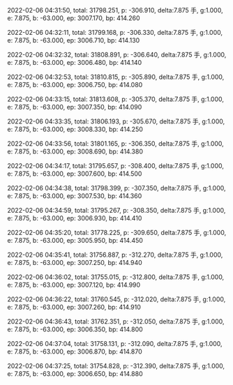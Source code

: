 2022-02-06 04:31:50, total: 31798.251, p: -306.910, delta:7.875 手, g:1.000, e: 7.875, b: -63.000, ep: 3007.170, bp: 414.260

2022-02-06 04:32:11, total: 31799.168, p: -306.330, delta:7.875 手, g:1.000, e: 7.875, b: -63.000, ep: 3006.710, bp: 414.130

2022-02-06 04:32:32, total: 31808.891, p: -306.640, delta:7.875 手, g:1.000, e: 7.875, b: -63.000, ep: 3006.480, bp: 414.140

2022-02-06 04:32:53, total: 31810.815, p: -305.890, delta:7.875 手, g:1.000, e: 7.875, b: -63.000, ep: 3006.750, bp: 414.080

2022-02-06 04:33:15, total: 31813.608, p: -305.370, delta:7.875 手, g:1.000, e: 7.875, b: -63.000, ep: 3007.350, bp: 414.090

2022-02-06 04:33:35, total: 31806.193, p: -305.670, delta:7.875 手, g:1.000, e: 7.875, b: -63.000, ep: 3008.330, bp: 414.250

2022-02-06 04:33:56, total: 31801.165, p: -306.350, delta:7.875 手, g:1.000, e: 7.875, b: -63.000, ep: 3008.690, bp: 414.380

2022-02-06 04:34:17, total: 31795.657, p: -308.400, delta:7.875 手, g:1.000, e: 7.875, b: -63.000, ep: 3007.600, bp: 414.500

2022-02-06 04:34:38, total: 31798.399, p: -307.350, delta:7.875 手, g:1.000, e: 7.875, b: -63.000, ep: 3007.530, bp: 414.360

2022-02-06 04:34:59, total: 31795.267, p: -308.350, delta:7.875 手, g:1.000, e: 7.875, b: -63.000, ep: 3006.930, bp: 414.410

2022-02-06 04:35:20, total: 31778.225, p: -309.650, delta:7.875 手, g:1.000, e: 7.875, b: -63.000, ep: 3005.950, bp: 414.450

2022-02-06 04:35:41, total: 31756.887, p: -312.270, delta:7.875 手, g:1.000, e: 7.875, b: -63.000, ep: 3007.250, bp: 414.940

2022-02-06 04:36:02, total: 31755.015, p: -312.800, delta:7.875 手, g:1.000, e: 7.875, b: -63.000, ep: 3007.120, bp: 414.990

2022-02-06 04:36:22, total: 31760.545, p: -312.020, delta:7.875 手, g:1.000, e: 7.875, b: -63.000, ep: 3007.260, bp: 414.910

2022-02-06 04:36:43, total: 31762.351, p: -312.050, delta:7.875 手, g:1.000, e: 7.875, b: -63.000, ep: 3006.350, bp: 414.800

2022-02-06 04:37:04, total: 31758.131, p: -312.090, delta:7.875 手, g:1.000, e: 7.875, b: -63.000, ep: 3006.870, bp: 414.870

2022-02-06 04:37:25, total: 31754.828, p: -312.390, delta:7.875 手, g:1.000, e: 7.875, b: -63.000, ep: 3006.650, bp: 414.880